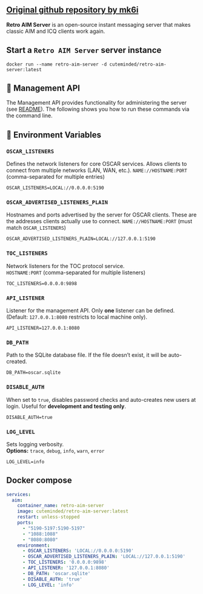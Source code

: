 ## [Original github repository by mk6i](https://github.com/mk6i/retro-aim-server)
**Retro AIM Server** is an open-source instant messaging server that makes classic AIM and ICQ clients work again.

## Start a ``Retro AIM Server`` server instance
```shell
docker run --name retro-aim-server -d cuteminded/retro-aim-server:latest
```

## 👤 Management API
The Management API provides functionality for administering the server (see [README](https://github.com/mk6i/retro-aim-server?tab=readme-ov-file#-management-api)). The following
shows you how to run these commands via the command line.

## 🔑 Environment Variables
### `OSCAR_LISTENERS`
Defines the network listeners for core OSCAR services. Allows clients to connect from multiple networks (LAN, WAN, etc.).
  `NAME://HOSTNAME:PORT` (comma-separated for multiple entries)  
  ```env
  OSCAR_LISTENERS=LOCAL://0.0.0.0:5190
  ```

### `OSCAR_ADVERTISED_LISTENERS_PLAIN`
Hostnames and ports advertised by the server for OSCAR clients. These are the addresses clients actually use to connect.
  `NAME://HOSTNAME:PORT` (must match `OSCAR_LISTENERS`)  
  ```env
  OSCAR_ADVERTISED_LISTENERS_PLAIN=LOCAL://127.0.0.1:5190
  ```

### `TOC_LISTENERS`
Network listeners for the TOC protocol service.  
  `HOSTNAME:PORT` (comma-separated for multiple listeners)  
  ```env
  TOC_LISTENERS=0.0.0.0:9898
  ```

### `API_LISTENER`
Listener for the management API. Only **one** listener can be defined. (Default: `127.0.0.1:8080` restricts to local machine only).
  ```env
  API_LISTENER=127.0.0.1:8080
  ```

### `DB_PATH`
Path to the SQLite database file. If the file doesn’t exist, it will be auto-created.
  ```env
  DB_PATH=oscar.sqlite
  ```

### `DISABLE_AUTH`
When set to `true`, disables password checks and auto-creates new users at login. Useful for **development and testing only**.
  ```env
  DISABLE_AUTH=true
  ```
### `LOG_LEVEL`
Sets logging verbosity.  
**Options:** `trace`, `debug`, `info`, `warn`, `error`  
  ```env
  LOG_LEVEL=info
  ```

## Docker compose
```yml
services:
  aim:
    container_name: retro-aim-server
    image: cuteminded/retro-aim-server:latest
    restart: unless-stopped
    ports:
      - "5190-5197:5190-5197"
      - "1088:1088"
      - "8080:8080"
    environment:   
      - OSCAR_LISTENERS: 'LOCAL://0.0.0.0:5190'
      - OSCAR_ADVERTISED_LISTENERS_PLAIN: 'LOCAL://127.0.0.1:5190'
      - TOC_LISTENERS: '0.0.0.0:9898'
      - API_LISTENER: '127.0.0.1:8080'
      - DB_PATH: 'oscar.sqlite'
      - DISABLE_AUTH: 'true'
      - LOG_LEVEL: 'info'
```
